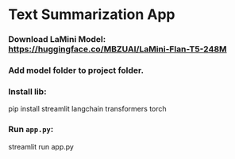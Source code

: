 # Text Summarization App

### Download LaMini Model: https://huggingface.co/MBZUAI/LaMini-Flan-T5-248M
### Add model folder to project folder.
### Install lib:
  pip install streamlit langchain transformers torch
### Run `app.py`:
  streamlit run app.py
